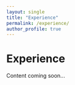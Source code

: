 ```yaml
---
layout: single
title: "Experience"
permalink: /experience/
author_profile: true
---
```


# Experience

Content coming soon...
